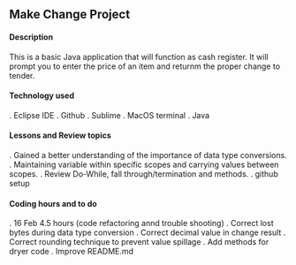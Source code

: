 ## Make Change Project

#### Description
This is a basic Java application that will function as cash register.
It will prompt you to enter the price of an item and returnm the 
proper change to tender. 

#### Technology used
. Eclipse IDE
. Github
. Sublime 
. MacOS terminal
. Java 

#### Lessons and Review topics
. Gained a better understanding of the importance of data type conversions.
. Maintaining variable within specific scopes and carrying values between scopes.
. Review Do-While, fall through/termination and methods.
. github setup 

#### Coding hours and to do
. 16 Feb 4.5 hours (code refactoring annd trouble shooting)
. Correct lost bytes during data type conversion
. Correct decimal value in change result
. Correct rounding technique to prevent value spillage
. Add methods for dryer code 
. Improve README.md